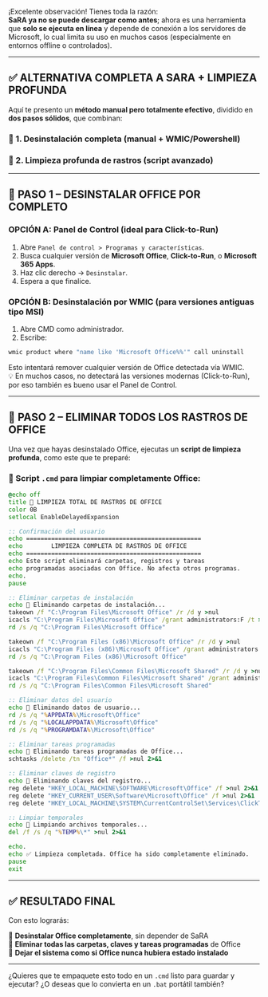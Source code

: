 ¡Excelente observación! Tienes toda la razón:  
**SaRA ya no se puede descargar como antes**; ahora es una herramienta que **solo se ejecuta en línea** y depende de conexión a los servidores de Microsoft, lo cual limita su uso en muchos casos (especialmente en entornos offline o controlados).

---

## ✅ ALTERNATIVA COMPLETA A SARA + LIMPIEZA PROFUNDA

Aquí te presento un **método manual pero totalmente efectivo**, dividido en **dos pasos sólidos**, que combinan:

### 🔹 1. **Desinstalación completa (manual + WMIC/Powershell)**  
### 🔹 2. **Limpieza profunda de rastros (script avanzado)**

---

## 🧨 PASO 1 – DESINSTALAR OFFICE POR COMPLETO

### OPCIÓN A: Panel de Control (ideal para Click-to-Run)

1. Abre `Panel de control > Programas y características`.
2. Busca cualquier versión de **Microsoft Office**, **Click-to-Run**, o **Microsoft 365 Apps**.
3. Haz clic derecho → `Desinstalar`.
4. Espera a que finalice.

### OPCIÓN B: Desinstalación por WMIC (para versiones antiguas tipo MSI)

1. Abre CMD como administrador.
2. Escribe:

```cmd
wmic product where "name like 'Microsoft Office%%'" call uninstall
```

Esto intentará remover cualquier versión de Office detectada vía WMIC.  
💡 En muchos casos, no detectará las versiones modernas (Click-to-Run), por eso también es bueno usar el Panel de Control.

---

## 🧹 PASO 2 – ELIMINAR TODOS LOS RASTROS DE OFFICE

Una vez que hayas desinstalado Office, ejecutas un **script de limpieza profunda**, como este que te preparé:

### 🔧 Script `.cmd` para limpiar completamente Office:

```cmd
@echo off
title 🧹 LIMPIEZA TOTAL DE RASTROS DE OFFICE
color 0B
setlocal EnableDelayedExpansion

:: Confirmación del usuario
echo =================================================
echo        LIMPIEZA COMPLETA DE RASTROS DE OFFICE
echo =================================================
echo Este script eliminará carpetas, registros y tareas
echo programadas asociadas con Office. No afecta otros programas.
echo.
pause

:: Eliminar carpetas de instalación
echo 🔸 Eliminando carpetas de instalación...
takeown /f "C:\Program Files\Microsoft Office" /r /d y >nul
icacls "C:\Program Files\Microsoft Office" /grant administrators:F /t >nul
rd /s /q "C:\Program Files\Microsoft Office"

takeown /f "C:\Program Files (x86)\Microsoft Office" /r /d y >nul
icacls "C:\Program Files (x86)\Microsoft Office" /grant administrators:F /t >nul
rd /s /q "C:\Program Files (x86)\Microsoft Office"

takeown /f "C:\Program Files\Common Files\Microsoft Shared" /r /d y >nul
icacls "C:\Program Files\Common Files\Microsoft Shared" /grant administrators:F /t >nul
rd /s /q "C:\Program Files\Common Files\Microsoft Shared"

:: Eliminar datos del usuario
echo 🔸 Eliminando datos de usuario...
rd /s /q "%APPDATA%\Microsoft\Office"
rd /s /q "%LOCALAPPDATA%\Microsoft\Office"
rd /s /q "%PROGRAMDATA%\Microsoft\Office"

:: Eliminar tareas programadas
echo 🔸 Eliminando tareas programadas de Office...
schtasks /delete /tn "Office*" /f >nul 2>&1

:: Eliminar claves de registro
echo 🔸 Eliminando claves del registro...
reg delete "HKEY_LOCAL_MACHINE\SOFTWARE\Microsoft\Office" /f >nul 2>&1
reg delete "HKEY_CURRENT_USER\Software\Microsoft\Office" /f >nul 2>&1
reg delete "HKEY_LOCAL_MACHINE\SYSTEM\CurrentControlSet\Services\ClickToRunSvc" /f >nul 2>&1

:: Limpiar temporales
echo 🔸 Limpiando archivos temporales...
del /f /s /q "%TEMP%\*" >nul 2>&1

echo.
echo ✅ Limpieza completada. Office ha sido completamente eliminado.
pause
exit
```

---

## ✅ RESULTADO FINAL

Con esto lograrás:

🔹 **Desinstalar Office completamente**, sin depender de SaRA  
🔹 **Eliminar todas las carpetas, claves y tareas programadas** de Office  
🔹 **Dejar el sistema como si Office nunca hubiera estado instalado**

---

¿Quieres que te empaquete esto todo en un `.cmd` listo para guardar y ejecutar? ¿O deseas que lo convierta en un `.bat` portátil también?
